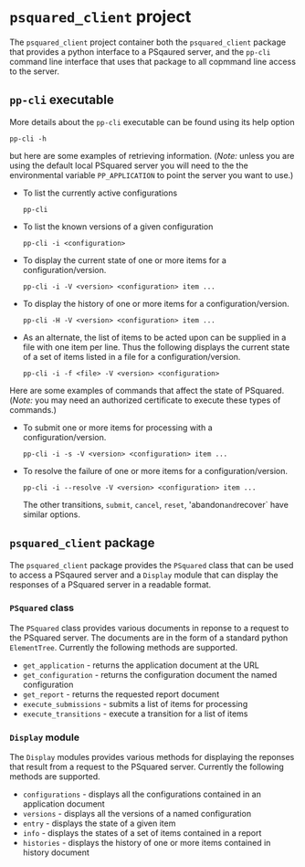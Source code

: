 # `psquared_client` project #

The `psquared_client` project container both the `psquared_client` package that
provides a python interface to a PSqaured server, and the `pp-cli` command line
interface that uses that package to all copmmand line access to the server.


## `pp-cli` executable ##

More details about the `pp-cli` executable can be found using its help option

    pp-cli -h

but here are some examples of retrieving information.
(_Note:_ unless  you are using the default local PSquared server you will need to the the environmental
variable `PP_APPLICATION` to point the server you want to use.)

*   To list the currently active configurations

        pp-cli

*   To list the known versions of a given configuration

        pp-cli -i <configuration>


*   To display the current state of one or more items for a configuration/version.

        pp-cli -i -V <version> <configuration> item ...

*   To display the history of one or more items for a configuration/version.

        pp-cli -H -V <version> <configuration> item ...

*   As an alternate, the list of items to be acted upon can be supplied in a file with one item per line.
    Thus the following displays the current state of a set of items listed in a file for a configuration/version.

        pp-cli -i -f <file> -V <version> <configuration>


Here are some examples of commands that affect the state of PSquared.
(_Note:_ you may need an authorized certificate to execute these types of commands.)

*   To submit one or more items for processing with a configuration/version.

        pp-cli -i -s -V <version> <configuration> item ...

*   To resolve the failure of one or more items for a configuration/version.

        pp-cli -i --resolve -V <version> <configuration> item ...

    The other transitions, `submit`, `cancel`, `reset`, 'abandon` and `recover` have similar options.


## `psquared_client` package ##

The `psquared_client` package provides the `PSquared` class that can be used to
access a PSqaured server and a `Display` module that can display the responses
of a PSquared server in a readable format.


### `PSquared` class ###

The `PSquared` class provides various documents in reponse to a request to the
PSquared server. The documents are in the form of a standard python
`ElementTree`. Currently the following methods are supported.

*   `get_application` - returns the application document at the URL
*   `get_configuration` - returns the configuration document the named configuration
*   `get_report` - returns the requested report document
*   `execute_submissions` - submits a list of items for processing
*   `execute_transitions` - execute a transition for a list of items


### `Display` module ###

The `Display` modules provides various methods for displaying the reponses that
result from a request to the PSquared server. Currently the following methods
are supported.

*   `configurations` - displays all the configurations contained in an application document
*   `versions` - displays all the versions of a named configuration
*   `entry` - displays the state of a given item
*   `info` - displays the states of a set of items contained in a report
*   `histories` - displays the history of one or more items contained in history document
